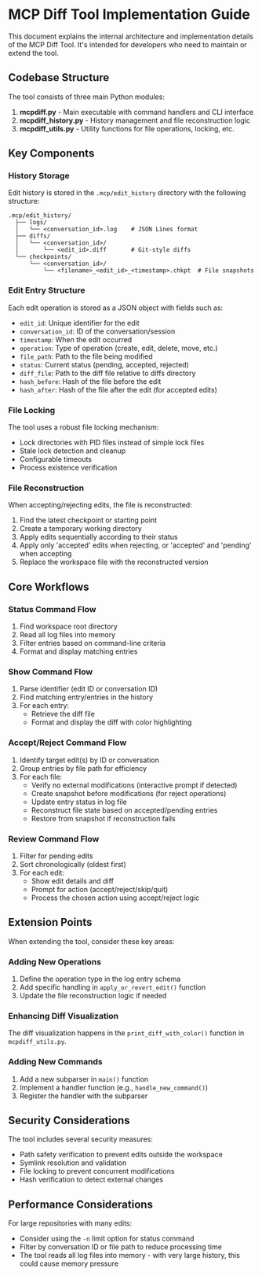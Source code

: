 # MCP Diff Tool Implementation Guide

This document explains the internal architecture and implementation details of the MCP Diff Tool. It's intended for developers who need to maintain or extend the tool.

## Codebase Structure

The tool consists of three main Python modules:

1. **mcpdiff.py** - Main executable with command handlers and CLI interface
2. **mcpdiff_history.py** - History management and file reconstruction logic
3. **mcpdiff_utils.py** - Utility functions for file operations, locking, etc.

## Key Components

### History Storage

Edit history is stored in the `.mcp/edit_history` directory with the following structure:

```
.mcp/edit_history/
  ├── logs/
  │   └── <conversation_id>.log    # JSON Lines format
  ├── diffs/
  │   └── <conversation_id>/
  │       └── <edit_id>.diff       # Git-style diffs
  └── checkpoints/
      └── <conversation_id>/
          └── <filename>_<edit_id>_<timestamp>.chkpt  # File snapshots
```

### Edit Entry Structure

Each edit operation is stored as a JSON object with fields such as:

- `edit_id`: Unique identifier for the edit
- `conversation_id`: ID of the conversation/session
- `timestamp`: When the edit occurred
- `operation`: Type of operation (create, edit, delete, move, etc.)
- `file_path`: Path to the file being modified
- `status`: Current status (pending, accepted, rejected)
- `diff_file`: Path to the diff file relative to diffs directory
- `hash_before`: Hash of the file before the edit
- `hash_after`: Hash of the file after the edit (for accepted edits)

### File Locking

The tool uses a robust file locking mechanism:

- Lock directories with PID files instead of simple lock files
- Stale lock detection and cleanup
- Configurable timeouts
- Process existence verification

### File Reconstruction

When accepting/rejecting edits, the file is reconstructed:

1. Find the latest checkpoint or starting point
2. Create a temporary working directory
3. Apply edits sequentially according to their status
4. Apply only 'accepted' edits when rejecting, or 'accepted' and 'pending' when accepting
5. Replace the workspace file with the reconstructed version

## Core Workflows

### Status Command Flow

1. Find workspace root directory
2. Read all log files into memory
3. Filter entries based on command-line criteria
4. Format and display matching entries

### Show Command Flow

1. Parse identifier (edit ID or conversation ID)
2. Find matching entry/entries in the history
3. For each entry:
   - Retrieve the diff file
   - Format and display the diff with color highlighting

### Accept/Reject Command Flow

1. Identify target edit(s) by ID or conversation
2. Group entries by file path for efficiency
3. For each file:
   - Verify no external modifications (interactive prompt if detected)
   - Create snapshot before modifications (for reject operations)
   - Update entry status in log file
   - Reconstruct file state based on accepted/pending entries
   - Restore from snapshot if reconstruction fails

### Review Command Flow

1. Filter for pending edits
2. Sort chronologically (oldest first)
3. For each edit:
   - Show edit details and diff
   - Prompt for action (accept/reject/skip/quit)
   - Process the chosen action using accept/reject logic

## Extension Points

When extending the tool, consider these key areas:

### Adding New Operations

1. Define the operation type in the log entry schema
2. Add specific handling in `apply_or_revert_edit()` function
3. Update the file reconstruction logic if needed

### Enhancing Diff Visualization

The diff visualization happens in the `print_diff_with_color()` function in `mcpdiff_utils.py`.

### Adding New Commands

1. Add a new subparser in `main()` function
2. Implement a handler function (e.g., `handle_new_command()`)
3. Register the handler with the subparser

## Security Considerations

The tool includes several security measures:

- Path safety verification to prevent edits outside the workspace
- Symlink resolution and validation
- File locking to prevent concurrent modifications
- Hash verification to detect external changes

## Performance Considerations

For large repositories with many edits:

- Consider using the `-n` limit option for status command
- Filter by conversation ID or file path to reduce processing time
- The tool reads all log files into memory - with very large history, this could cause memory pressure